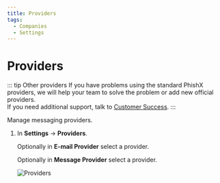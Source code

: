 ```yaml
---
title: Providers
tags:
  - Companies
  - Settings
---
```

# Providers

::: tip Other providers
If you have problems using the standard PhishX providers, we will help your team to solve the problem or add new official providers.<br>
If you need additional support, talk to [Customer Success](mailto:cs@phishx.io).
:::

Manage messaging providers.

1. In **Settings** -> **Providers**.

   Optionally in **E-mail Provider** select a provider.

   Optionally in **Message Provider** select a provider.

   ![Providers](https://cdn.phishx.io/phishx-docs/images/phishx_companies_providers_01.webp)
